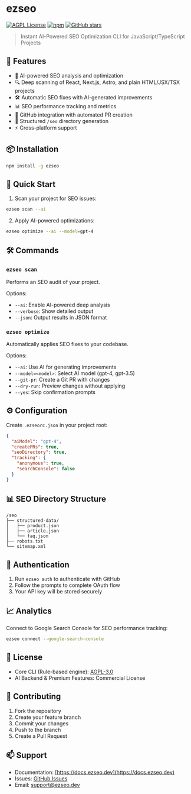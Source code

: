 # ezseo

[![AGPL License](https://img.shields.io/badge/license-AGPL-blue.svg)](http://www.gnu.org/licenses/agpl-3.0)
[![npm](https://img.shields.io/npm/dt/ezseo.svg)](https://www.npmjs.com/package/ezseo)
[![GitHub stars](https://img.shields.io/github/stars/yourusername/ezseo.svg)](https://github.com/yourusername/ezseo/stargazers)

> Instant AI-Powered SEO Optimization CLI for JavaScript/TypeScript Projects

## 🚀 Features

- 🤖 AI-powered SEO analysis and optimization
- 🔍 Deep scanning of React, Next.js, Astro, and plain HTML/JSX/TSX projects
- 🛠️ Automatic SEO fixes with AI-generated improvements
- 📊 SEO performance tracking and metrics
- 🔄 GitHub integration with automated PR creation
- 📁 Structured `/seo` directory generation
- ⚡ Cross-platform support

## 📦 Installation

```bash
npm install -g ezseo
```

## 🎯 Quick Start

1. Scan your project for SEO issues:
```bash
ezseo scan --ai
```

2. Apply AI-powered optimizations:
```bash
ezseo optimize --ai --model=gpt-4
```

## 🛠️ Commands

### `ezseo scan`
Performs an SEO audit of your project.

Options:
- `--ai`: Enable AI-powered deep analysis
- `--verbose`: Show detailed output
- `--json`: Output results in JSON format

### `ezseo optimize`
Automatically applies SEO fixes to your codebase.

Options:
- `--ai`: Use AI for generating improvements
- `--model=<model>`: Select AI model (gpt-4, gpt-3.5)
- `--git-pr`: Create a Git PR with changes
- `--dry-run`: Preview changes without applying
- `--yes`: Skip confirmation prompts

## ⚙️ Configuration

Create `.ezseorc.json` in your project root:

```json
{
  "aiModel": "gpt-4",
  "createPRs": true,
  "seoDirectory": true,
  "tracking": {
    "anonymous": true,
    "searchConsole": false
  }
}
```

## 📊 SEO Directory Structure

```
/seo
├── structured-data/
│   ├── product.json
│   ├── article.json
│   └── faq.json
├── robots.txt
└── sitemap.xml
```

## 🔑 Authentication

1. Run `ezseo auth` to authenticate with GitHub
2. Follow the prompts to complete OAuth flow
3. Your API key will be stored securely

## 📈 Analytics

Connect to Google Search Console for SEO performance tracking:

```bash
ezseo connect --google-search-console
```

## 📄 License

- Core CLI (Rule-based engine): [AGPL-3.0](LICENSE)
- AI Backend & Premium Features: Commercial License

## 🤝 Contributing

1. Fork the repository
2. Create your feature branch
3. Commit your changes
4. Push to the branch
5. Create a Pull Request

## 📫 Support

- Documentation: [https://docs.ezseo.dev](https://docs.ezseo.dev)
- Issues: [GitHub Issues](https://github.com/yourusername/ezseo/issues)
- Email: support@ezseo.dev
